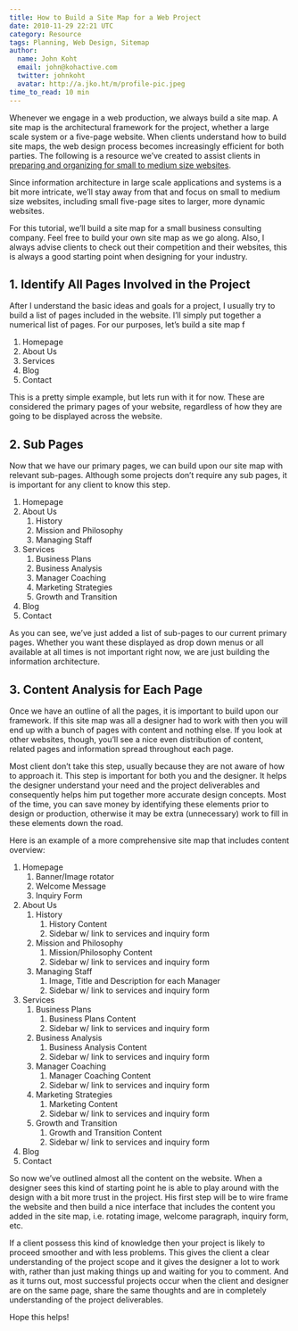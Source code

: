 ```yaml
---
title: How to Build a Site Map for a Web Project
date: 2010-11-29 22:21 UTC
category: Resource
tags: Planning, Web Design, Sitemap
author:
  name: John Koht
  email: john@kohactive.com
  twitter: johnkoht
  avatar: http://a.jko.ht/m/profile-pic.jpeg
time_to_read: 10 min
---
```


Whenever we engage in a web production, we always build a site map. A site map is the architectural framework for the project, whether a large scale system or a five-page website. When clients understand how to build site maps, the web design process becomes increasingly efficient for both parties. The following is a resource we’ve created to assist clients in [preparing and organizing for small to medium size websites](http://kohactive.com/blog/preparing-for-a-web-design-project).

Since information architecture in large scale applications and systems is a bit more intricate, we’ll stay away from that and focus on small to medium size websites, including small five-page sites to larger, more dynamic websites.

For this tutorial, we’ll build a site map for a small business consulting company. Feel free to build your own site map as we go along. Also, I always advise clients to check out their competition and their websites, this is always a good starting point when designing for your industry.

## 1. Identify All Pages Involved in the Project

After I understand the basic ideas and goals for a project, I usually try to build a list of pages included in the website. I’ll simply put together a numerical list of pages. For our purposes, let’s build a site map f

1. Homepage
2. About Us
3. Services
4. Blog
5. Contact

This is a pretty simple example, but lets run with it for now. These are considered the primary pages of your website, regardless of how they are going to be displayed across the website.

## 2. Sub Pages

Now that we have our primary pages, we can build upon our site map with relevant sub-pages. Although some projects don’t require any sub pages, it is important for any client to know this step.

1. Homepage
2. About Us
   1. History
   2. Mission and Philosophy
   3. Managing Staff
3. Services
   1. Business Plans
   2. Business Analysis
   3. Manager Coaching
   4. Marketing Strategies
   5. Growth and Transition
4. Blog
5. Contact

As you can see, we’ve just added a list of sub-pages to our current primary pages. Whether you want these displayed as drop down menus or all available at all times is not important right now, we are just building the information architecture.

## 3. Content Analysis for Each Page

Once we have an outline of all the pages, it is important to build upon our framework. If this site map was all a designer had to work with then you will end up with a bunch of pages with content and nothing else. If you look at other websites, though, you’ll see a nice even distribution of content, related pages and information spread throughout each page.

Most client don’t take this step, usually because they are not aware of how to approach it. This step is important for both you and the designer. It helps the designer understand your need and the project deliverables and consequently helps him put together more accurate design concepts. Most of the time, you can save money by identifying these elements prior to design or production, otherwise it may be extra (unnecessary) work to fill in these elements down the road.

Here is an example of a more comprehensive site map that includes content overview:

1. Homepage
   1. Banner/Image rotator
   2. Welcome Message
   3. Inquiry Form
2. About Us
   1. History
      1. History Content
      2. Sidebar w/ link to services and inquiry form
   2. Mission and Philosophy
      1. Mission/Philosophy Content
      2. Sidebar w/ link to services and inquiry form
   3. Managing Staff
      1. Image, Title and Description for each Manager
      2. Sidebar w/ link to services and inquiry form
3. Services
   1. Business Plans
      1. Business Plans Content
      2. Sidebar w/ link to services and inquiry form
   2. Business Analysis
      1. Business Analysis Content
      2. Sidebar w/ link to services and inquiry form
   3. Manager Coaching
      1. Manager Coaching Content
      2. Sidebar w/ link to services and inquiry form
   4. Marketing Strategies
      1. Marketing Content
      2. Sidebar w/ link to services and inquiry form
   5. Growth and Transition
      1. Growth and Transition Content
      2. Sidebar w/ link to services and inquiry form
4. Blog
5. Contact

So now we’ve outlined almost all the content on the website. When a designer sees this kind of starting point he is able to play around with the design with a bit more trust in the project. His first step will be to wire frame the website and then build a nice interface that includes the content you added in the site map, i.e. rotating image, welcome paragraph, inquiry form, etc.

If a client possess this kind of knowledge then your project is likely to proceed smoother and with less problems. This gives the client a clear understanding of the project scope and it gives the designer a lot to work with, rather than just making things up and waiting for you to comment. And as it turns out, most successful projects occur when the client and designer are on the same page, share the same thoughts and are in completely understanding of the project deliverables.

Hope this helps!